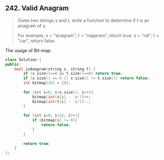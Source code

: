 ## 242. Valid Anagram

> Given two strings s and t, write a function to determine if t is an anagram of s.
> 
> For example,
> s = "anagram", t = "nagaram", return true.
> s = "rat", t = "car", return false.

The usage of Bit-map.

```cpp
class Solution {
public:
    bool isAnagram(string s, string t) {
        if (s.size()==0 && t.size()==0) return true;
        if (s.size() == 0 || s.size() != t.size()) return false;
        int bitmap[26] = {0};
        
        for (int i=0; i<s.size(); i++){
            bitmap[int(s[i] - 'a')]++;
            bitmap[int(t[i] - 'a')]--;
        }
        
        for (int i=0; i<25; i++){
            if (bitmap[i] != 0){
                return false;
            }
        }
        
        return true;
    }
};
```
